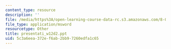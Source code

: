```yaml
---
content_type: resource
description: ''
file: /media/https%3A/open-learning-course-data-rc.s3.amazonaws.com/8-02t-electricity-and-magnetism-spring-2005/5c3a6eea372ef6ab2bb97260edfa1c65_presentati_w12d2.ppt
file_type: application/msword
resourcetype: Other
title: presentati_w12d2.ppt
uid: 5c3a6eea-372e-f6ab-2bb9-7260edfa1c65
---
```

